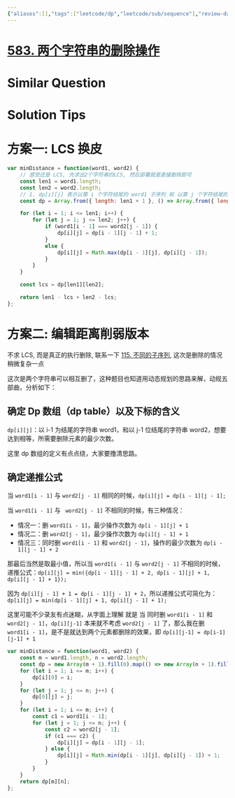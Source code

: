 ```yaml
---
{"aliases":[],"tags":["leetcode/dp","leetcode/sub/sequence"],"review-dates":[],"dg-publish":true,"difficulty":"medium","date-created":"2023-07-17-Mon, 4:01:05 pm","date-modified":"2023-07-17-Mon, 4:37:17 pm","permalink":"/programming/basic/leetcode/583. 两个字符串的删除操作/","dgPassFrontmatter":true}
---
```



# [583. 两个字符串的删除操作](https://leetcode.cn/problems/delete-operation-for-two-strings/)

# Similar Question

# Solution Tips

# 方案一: LCS 换皮

```js
var minDistance = function(word1, word2) {
    // 感觉还是 LCS, 先求出2个字符串的LCS, 然后部署就是直接删除即可
    const len1 = word1.length;
    const len2 = word2.length;
    // 1. dp[i][j] 表示以第 i 个字符结尾的 word1 子序列 和 以第 j 个字符结尾的 word2 子序列的 LCS 长度
    const dp = Array.from({ length: len1 + 1 }, () => Array.from({ length: len2 + 1 }, () => 0));

    for (let i = 1; i <= len1; i++) {
        for (let j = 1; j <= len2; j++) {
            if (word1[i - 1] === word2[j - 1]) {
                dp[i][j] = dp[i - 1][j - 1] + 1;
            }
            else {
                dp[i][j] = Math.max(dp[i - 1][j], dp[i][j - 1]);
            }
        }
    }

    const lcs = dp[len1][len2];

    return len1 - lcs + len2 - lcs;
};
```

# 方案二: 编辑距离削弱版本

不求 LCS, 而是真正的执行删除, 联系一下 [115. 不同的子序列](115.%20不同的子序列.md), 这次是删除的情况稍微复杂一点

这次是两个字符串可以相互删了，这种题目也知道用动态规划的思路来解，动规五部曲，分析如下：

## 确定 Dp 数组（dp table）以及下标的含义

`dp[i][j]`：以 i-1 为结尾的字符串 word1，和以 j-1 位结尾的字符串 word2，想要达到相等，所需要删除元素的最少次数。

这里 dp 数组的定义有点点绕，大家要撸清思路。

## 确定递推公式

当 `word1[i - 1]` 与 `word2[j - 1]` 相同的时候，`dp[i][j] = dp[i - 1][j - 1];`

当 `word1[i - 1]` 与 ` word2[j - 1]` 不相同的时候，有三种情况：

+ 情况一：删 `word1[i - 1]`，最少操作次数为 `dp[i - 1][j] + 1`
+ 情况二：删 `word2[j - 1]`，最少操作次数为 `dp[i][j - 1] + 1`
+ 情况三：同时删 `word1[i - 1]` 和 `word2[j - 1]`，操作的最少次数为 `dp[i - 1][j - 1] + 2`

那最后当然是取最小值，所以当 `word1[i - 1]` 与 `word2[j - 1]` 不相同的时候，递推公式：`dp[i][j] = min({dp[i - 1][j - 1] + 2, dp[i - 1][j] + 1, dp[i][j - 1] + 1});`

因为 `dp[i][j - 1] + 1 = dp[i - 1][j - 1] + 2`，所以递推公式可简化为：`dp[i][j] = min(dp[i - 1][j] + 1, dp[i][j - 1] + 1);`

这里可能不少录友有点迷糊，从字面上理解 就是 当 同时删 `word1[i - 1]` 和 `word2[j - 1]`，`dp[i][j-1]` 本来就不考虑 `word2[j - 1]` 了，那么我在删 `word1[i - 1]`，是不是就达到两个元素都删除的效果，即 `dp[i][j-1] = dp[i-1][j-1] + 1`

```js
var minDistance = function(word1, word2) {
    const m = word1.length, n = word2.length;
    const dp = new Array(m + 1).fill(0).map(() => new Array(n + 1).fill(0));
    for (let i = 1; i <= m; i++) {
        dp[i][0] = i;
    }
    for (let j = 1; j <= n; j++) {
        dp[0][j] = j;
    }
    for (let i = 1; i <= m; i++) {
        const c1 = word1[i - 1];
        for (let j = 1; j <= n; j++) {
            const c2 = word2[j - 1];
            if (c1 === c2) {
                dp[i][j] = dp[i - 1][j - 1];
            } else {
                dp[i][j] = Math.min(dp[i - 1][j], dp[i][j - 1]) + 1;
            }
        }
    }
    return dp[m][n];
};
```
